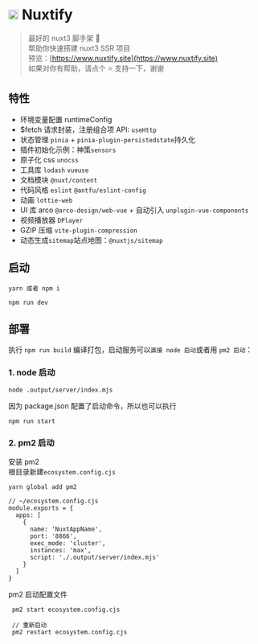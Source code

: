 # <img src="https://www.nuxtify.site/favicon.ico" alt="无标题-2024-02-23-1141.png"  width="20px"/> Nuxtify

> 最好的 nuxt3 脚手架 💯  
> 帮助你快速搭建 nuxt3 SSR 项目  
> 预览：[https://www.nuxtify.site](https://www.nuxtify.site)  
> 如果对你有帮助，请点个 ⭐ 支持一下，谢谢

## 特性

- 环境变量配置 runtimeConfig
- $fetch 请求封装，注册组合项 API: `useHttp`
- 状态管理 `pinia` + `pinia-plugin-persistedstate`持久化
- 插件初始化示例：神策`sensors`
- 原子化 css `unocss`
- 工具库 `lodash` `vueuse`
- 文档模块 `@nuxt/content`
- 代码风格 `eslint` `@antfu/eslint-config`
- 动画 `lottie-web`
- UI 库 arco `@arco-design/web-vue` + 自动引入 `unplugin-vue-components`
- 视频播放器 `DPlayer`
- GZIP 压缩 `vite-plugin-compression`
- 动态生成`sitemap`站点地图：`@nuxtjs/sitemap`

## 启动

```
yarn 或者 npm i

npm run dev
```

## 部署

执行 `npm run build` 编译打包，启动服务可以`直接 node 启动`或者用 `pm2 启动`：


### 1. node 启动

```
node .output/server/index.mjs
```

因为 package.json 配置了启动命令，所以也可以执行

```
npm run start
```

### 2. pm2 启动

安装 pm2  
根目录新建`ecosystem.config.cjs`

```
yarn global add pm2

// ~/ecosystem.config.cjs
module.exports = {
  apps: [
    {
      name: 'NuxtAppName',
      port: '8866',
      exec_mode: 'cluster',
      instances: 'max',
      script: './.output/server/index.mjs'
    }
  ]
}

```
pm2 启动配置文件

```
 pm2 start ecosystem.config.cjs

 // 重新启动
 pm2 restart ecosystem.config.cjs
```
